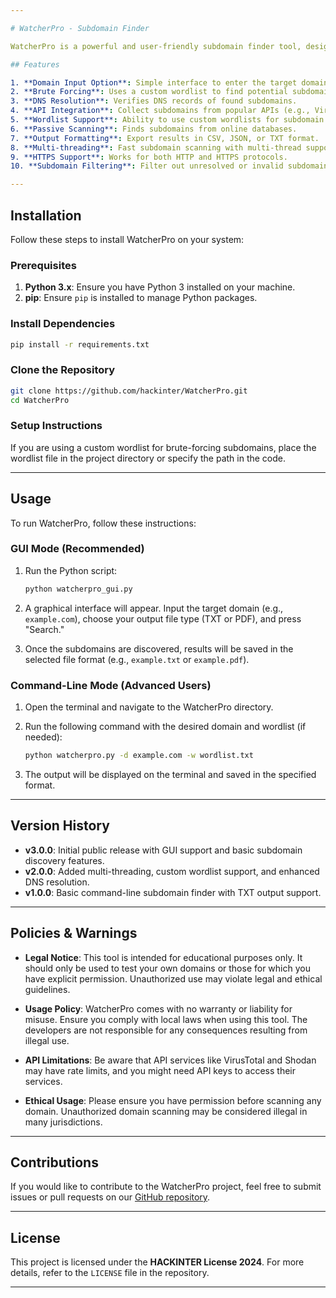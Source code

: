 ```yaml
---

# WatcherPro - Subdomain Finder

WatcherPro is a powerful and user-friendly subdomain finder tool, designed to help users discover active subdomains for a given domain using brute forcing, DNS resolution, and API integrations. It supports output formats such as TXT and PDF.

## Features

1. **Domain Input Option**: Simple interface to enter the target domain.
2. **Brute Forcing**: Uses a custom wordlist to find potential subdomains.
3. **DNS Resolution**: Verifies DNS records of found subdomains.
4. **API Integration**: Collect subdomains from popular APIs (e.g., VirusTotal, Shodan).
5. **Wordlist Support**: Ability to use custom wordlists for subdomain discovery.
6. **Passive Scanning**: Finds subdomains from online databases.
7. **Output Formatting**: Export results in CSV, JSON, or TXT format.
8. **Multi-threading**: Fast subdomain scanning with multi-thread support.
9. **HTTPS Support**: Works for both HTTP and HTTPS protocols.
10. **Subdomain Filtering**: Filter out unresolved or invalid subdomains.

---
```


## Installation

Follow these steps to install WatcherPro on your system:

### Prerequisites

1. **Python 3.x**: Ensure you have Python 3 installed on your machine.
2. **pip**: Ensure `pip` is installed to manage Python packages.

### Install Dependencies

```bash
pip install -r requirements.txt
```

### Clone the Repository

```bash
git clone https://github.com/hackinter/WatcherPro.git
cd WatcherPro
```

### Setup Instructions

If you are using a custom wordlist for brute-forcing subdomains, place the wordlist file in the project directory or specify the path in the code.

---

## Usage

To run WatcherPro, follow these instructions:

### GUI Mode (Recommended)

1. Run the Python script:
   ```bash
   python watcherpro_gui.py
   ```

2. A graphical interface will appear. Input the target domain (e.g., `example.com`), choose your output file type (TXT or PDF), and press "Search."

3. Once the subdomains are discovered, results will be saved in the selected file format (e.g., `example.txt` or `example.pdf`).

### Command-Line Mode (Advanced Users)

1. Open the terminal and navigate to the WatcherPro directory.

2. Run the following command with the desired domain and wordlist (if needed):
   ```bash
   python watcherpro.py -d example.com -w wordlist.txt
   ```

3. The output will be displayed on the terminal and saved in the specified format.

---

## Version History

- **v3.0.0**: Initial public release with GUI support and basic subdomain discovery features.
- **v2.0.0**: Added multi-threading, custom wordlist support, and enhanced DNS resolution.
- **v1.0.0**: Basic command-line subdomain finder with TXT output support.

---

## Policies & Warnings

- **Legal Notice**: This tool is intended for educational purposes only. It should only be used to test your own domains or those for which you have explicit permission. Unauthorized use may violate legal and ethical guidelines.
  
- **Usage Policy**: WatcherPro comes with no warranty or liability for misuse. Ensure you comply with local laws when using this tool. The developers are not responsible for any consequences resulting from illegal use.
  
- **API Limitations**: Be aware that API services like VirusTotal and Shodan may have rate limits, and you might need API keys to access their services.
  
- **Ethical Usage**: Please ensure you have permission before scanning any domain. Unauthorized domain scanning may be considered illegal in many jurisdictions.

---

## Contributions

If you would like to contribute to the WatcherPro project, feel free to submit issues or pull requests on our [GitHub repository](https://github.com/hackinter/WatcherPro).

---

## License

This project is licensed under the **HACKINTER License 2024**. For more details, refer to the `LICENSE` file in the repository.

---

